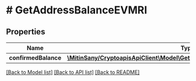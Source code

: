 # # GetAddressBalanceEVMRI

## Properties

Name | Type | Description | Notes
------------ | ------------- | ------------- | -------------
**confirmedBalance** | [**\MitinSany/CryptoapisApiClient\Model\GetAddressBalanceEVMRIConfirmedBalance**](GetAddressBalanceEVMRIConfirmedBalance.md) |  |

[[Back to Model list]](../../README.md#models) [[Back to API list]](../../README.md#endpoints) [[Back to README]](../../README.md)
